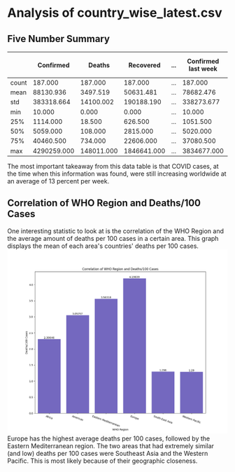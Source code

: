 # Analysis of country_wise_latest.csv
## Five Number Summary
|  | Confirmed | Deaths | Recovered | ... | Confirmed last week | 1 week change | 1 week % increase
|---|---|---|---|---|---|---|---|
count | 187.000 | 187.000 | 187.000 | ... | 187.000 | 187.000 | 187.000
mean | 88130.936 | 3497.519 | 50631.481 | ... | 78682.476 | 9448.456 | 13.606
std | 383318.664 | 14100.002 | 190188.190 | ... | 338273.677 | 47491.128 | 24.510
min | 10.000 | 0.000 | 0.000 | ... | 10.000 | -47.000 | -3.840
25% | 1114.000 | 18.500 | 626.500 | ... | 1051.500 | 49.000 | 2.775
50% | 5059.000 | 108.000 | 2815.000 | ... | 5020.000 | 432.000 | 6.890
75% | 40460.500 | 734.000 | 22606.000 | ... | 37080.500 | 3172.000 | 16.855
max | 4290259.000 | 148011.000 | 1846641.000 | ... | 3834677.000 | 455582.000 | 226.320

The most important takeaway from this data table is that COVID cases, at the time when this information was found, were still increasing worldwide at an average of 13 percent per week.

## Correlation of WHO Region and Deaths/100 Cases
One interesting statistic to look at is the correlation of the WHO Region and the average amount of deaths per 100 cases in a certain area. This graph displays the mean of each area's countries' deaths per 100 cases.
![Correlation of WHO Region and Deaths/100 Cases](./plots/plot1.png)
Europe has the highest average deaths per 100 cases, followed by the Eastern Mediterranean region. The two areas that had extremely similar (and low) deaths per 100 cases were Southeast Asia and the Western Pacific. This is most likely because of their geographic closeness.
